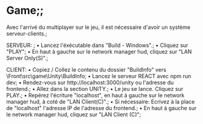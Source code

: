 # Game;;

Avec l'arrivé du multiplayer sur le jeu, il est nécessaire d'avoir un système serveur-clients.;


SERVEUR: ;
• Lancez l'éxécutable dans "Build - Windows".;
• Cliquez sur "PLAY";
• En haut à gauche sur le network manager hud, cliquez sur "LAN Server Only(S)".;

CLIENT:
• Copiez / Collez le contenu du dossier "BuildInfo" vers \Front\src\game\Unity\BuildInfo;
• Lancez le serveur REACT avec npm run dev;
• Rendez-vous sur http://localhost:3000/unity ou l'adresse du frontend.;
• Allez dans la section UNITY.;
• Le jeu se lance. Cliquez sur PLAY.;
• Repérez l'écriture "localhost", en haut à gauche sur le network manager hud, à coté de "LAN Client(C)".;
• Si nécessaire: Ecrivez à la place de "localhost" l'adresse IP de l'adresse du frontend.;
• En haut à gauche sur le network manager hud, cliquez sur "LAN Client (C)";

